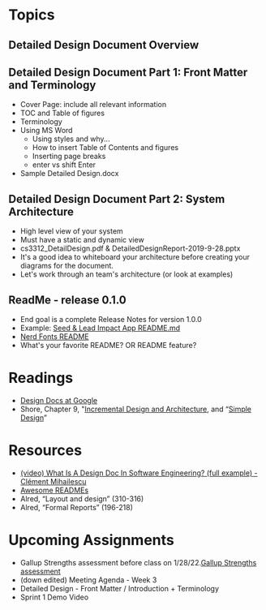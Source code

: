 # Topics

## Detailed Design Document Overview


## Detailed Design Document Part 1: Front Matter and Terminology
* Cover Page: include all relevant information
* TOC and Table of figures
* Terminology
* Using MS Word
    * Using styles and why...
    * How to insert Table of Contents and figures
    * Inserting page breaks
    * enter vs shift Enter
* Sample Detailed Design.docx

## Detailed Design Document Part 2: System Architecture
* High level view of your system
* Must have a static and dynamic view
* cs3312_DetailDesign.pdf & DetailedDesignReport-2019-9-28.pptx
* It's a good idea to whiteboard your architecture before creating your diagrams for the document.
* Let's work through an team's architecture (or look at examples)

## ReadMe - release 0.1.0
* End goal is a complete Release Notes for version 1.0.0
* Example: [Seed & Lead Impact App README.md](https://github.com/harrisonrsmth/SLI-App-H-Brans-1104/blob/main/README.md)
* [Nerd Fonts README](https://github.com/ryanoasis/nerd-fonts#readme)
* What's your favorite README? OR README feature?

# Readings
* [Design Docs at Google](https://www.industrialempathy.com/posts/design-docs-at-google/)
* Shore, Chapter 9, "[Incremental Design and Architecture](www.jamesshore.com/v2/books/aoad1/incremental_design), and “[Simple Design](http://www.jamesshore.com/v2/books/aoad1/simple_design)”

# Resources
* [(video) What Is A Design Doc In Software Engineering? (full example) - Clément Mihailescu](https://youtu.be/bgHL41e7vgI)
* [Awesome READMEs](https://github.com/matiassingers/awesome-readme)
* Alred, “Layout and design” (310-316)
* Alred, “Formal Reports” (196-218)

# Upcoming Assignments
* Gallup Strengths assessment before class on 1/28/22.[Gallup Strengths assessment](https://gatech.gallup.com)
* (down edited) Meeting Agenda - Week 3
* Detailed Design - Front Matter / Introduction + Terminology
* Sprint 1 Demo Video

